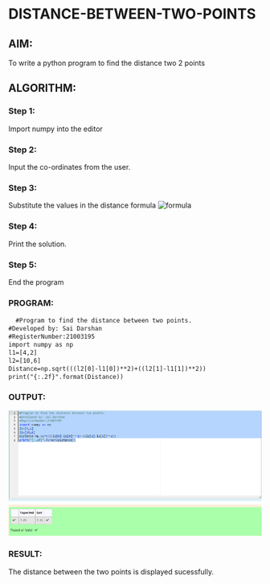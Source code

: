 # DISTANCE-BETWEEN-TWO-POINTS

## AIM:
To write a python program to find the distance two 2 points
## ALGORITHM:
### Step 1: 
Import numpy into the editor
### Step 2: 
Input the co-ordinates from the user.
### Step 3: 
Substitute the values in the distance formula  ![formula](/formula.jpg)
### Step 4: 
Print the solution.
### Step 5: 
End the program
### PROGRAM:
~~~
  #Program to find the distance between two points.
#Developed by: Sai Darshan
#RegisterNumber:21003195
import numpy as np
l1=[4,2]
l2=[10,6]
Distance=np.sqrt(((l2[0]-l1[0])**2)+((l2[1]-l1[1])**2))
print("{:.2f}".format(Distance))
~~~

### OUTPUT:
![GitHub Logo](dis.png)
### RESULT:
The distance between the two points is displayed sucessfully.